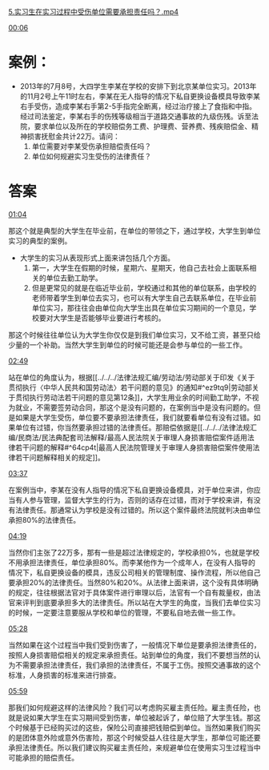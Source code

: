 [5.实习生在实习过程中受伤单位需要承担责任吗？.mp4](file:///E:%5C法律实务%5CA314【游本春】【20小时200讲】劳动纠纷维权指南及企业风控管控宝典（200讲劳动合同签订法律风险防范与合规管理）%5C5.实习生在实习过程中受伤单位需要承担责任吗？.mp4)

[00:06](file:///E:/%5C%E6%B3%95%E5%BE%8B%E5%AE%9E%E5%8A%A1%5CA314%E3%80%90%E6%B8%B8%E6%9C%AC%E6%98%A5%E3%80%91%E3%80%9020%E5%B0%8F%E6%97%B6200%E8%AE%B2%E3%80%91%E5%8A%B3%E5%8A%A8%E7%BA%A0%E7%BA%B7%E7%BB%B4%E6%9D%83%E6%8C%87%E5%8D%97%E5%8F%8A%E4%BC%81%E4%B8%9A%E9%A3%8E%E6%8E%A7%E7%AE%A1%E6%8E%A7%E5%AE%9D%E5%85%B8%EF%BC%88200%E8%AE%B2%E5%8A%B3%E5%8A%A8%E5%90%88%E5%90%8C%E7%AD%BE%E8%AE%A2%E6%B3%95%E5%BE%8B%E9%A3%8E%E9%99%A9%E9%98%B2%E8%8C%83%E4%B8%8E%E5%90%88%E8%A7%84%E7%AE%A1%E7%90%86%EF%BC%89%5C5.%E5%AE%9E%E4%B9%A0%E7%94%9F%E5%9C%A8%E5%AE%9E%E4%B9%A0%E8%BF%87%E7%A8%8B%E4%B8%AD%E5%8F%97%E4%BC%A4%E5%8D%95%E4%BD%8D%E9%9C%80%E8%A6%81%E6%89%BF%E6%8B%85%E8%B4%A3%E4%BB%BB%E5%90%97%EF%BC%9F.mp4#t=6.888882)

# 案例：
- 2013年的7月8号，大四学生李某在学校的安排下到北京某单位实习。2013年的11月2号上午11时左右，李某在无人指导的情况下私自更换设备模具导致李某右手受伤，造成李某右手第2-5手指完全断离，经过治疗接上了食指和中指。经过司法鉴定，李某右手的伤残等级相当于道路交通事故的九级伤残。诉至法院，要求单位以及所在的学校赔偿务工费、护理费、营养费、残疾赔偿金、精神损害抚慰金共计22万。请问：
	1. 单位需要对李某受伤承担赔偿责任吗？
	2. 单位如何规避实习生受伤的法律责任？
# 答案
[01:04](file:///E:/%5C%E6%B3%95%E5%BE%8B%E5%AE%9E%E5%8A%A1%5CA314%E3%80%90%E6%B8%B8%E6%9C%AC%E6%98%A5%E3%80%91%E3%80%9020%E5%B0%8F%E6%97%B6200%E8%AE%B2%E3%80%91%E5%8A%B3%E5%8A%A8%E7%BA%A0%E7%BA%B7%E7%BB%B4%E6%9D%83%E6%8C%87%E5%8D%97%E5%8F%8A%E4%BC%81%E4%B8%9A%E9%A3%8E%E6%8E%A7%E7%AE%A1%E6%8E%A7%E5%AE%9D%E5%85%B8%EF%BC%88200%E8%AE%B2%E5%8A%B3%E5%8A%A8%E5%90%88%E5%90%8C%E7%AD%BE%E8%AE%A2%E6%B3%95%E5%BE%8B%E9%A3%8E%E9%99%A9%E9%98%B2%E8%8C%83%E4%B8%8E%E5%90%88%E8%A7%84%E7%AE%A1%E7%90%86%EF%BC%89%5C5.%E5%AE%9E%E4%B9%A0%E7%94%9F%E5%9C%A8%E5%AE%9E%E4%B9%A0%E8%BF%87%E7%A8%8B%E4%B8%AD%E5%8F%97%E4%BC%A4%E5%8D%95%E4%BD%8D%E9%9C%80%E8%A6%81%E6%89%BF%E6%8B%85%E8%B4%A3%E4%BB%BB%E5%90%97%EF%BC%9F.mp4#t=64.021312)

那这个就是典型的大学生在毕业前，在单位的带领之下，通过学校，大学生到单位实习的典型的案例。

- 大学生的实习从表现形式上面来讲包括几个方面。
	1. 第一，大学生在假期的时候，星期六、星期天，他自己去社会上面联系相关的单位去勤工助学。
	2. 但是更常见的就是在临近毕业前，学校通过和其他的单位联系，由学校的老师带着学生到单位去实习，也可以有大学生自己去联系单位，在毕业前单位实习，那往往会由单位向大学生出具在单位实习期间的一个意见，学校要对大学生是否能够毕业要进行考核的。

那这个时候往往单位认为大学生你仅仅是到我们单位实习，又不给工资，甚至只给少量的一个补助。当然大学生到单位的时候可能还是会参与单位的一些工作。

[02:49](file:///E:%5C法律实务%5CA314【游本春】【20小时200讲】劳动纠纷维权指南及企业风控管控宝典（200讲劳动合同签订法律风险防范与合规管理）%5C5.实习生在实习过程中受伤单位需要承担责任吗？.mp4#t=02:49)

站在单位的角度认为，根据[[../../../法律法规汇编/劳动法/劳动部关于印发《关于贯彻执行〈中华人民共和国劳动法〉若干问题的意见》的通知#^ez9tq9|劳动部关于贯彻执行劳动法若干问题的意见第12条]]，大学生用业余的时间勤工助学，不视为就业，不需要签劳动合同，那这个是没有问题的，在案例当中是没有问题的。但是如果是大学生受伤，单位要不要承担法律责任，我们就要看单位有没有过错。如果单位有过错，你当然要承担过错的法律责任。那赔偿依据是[[../../../法律法规汇编/民商法/民法典配套司法解释/最高人民法院关于审理人身损害赔偿案件适用法律若干问题的解释#^64cp4t|最高人民法院管理关于审理人身损害赔偿案件使用法律若干问题解释相关的规定]]。

[03:37](file:///E:%5C法律实务%5CA314【游本春】【20小时200讲】劳动纠纷维权指南及企业风控管控宝典（200讲劳动合同签订法律风险防范与合规管理）%5C5.实习生在实习过程中受伤单位需要承担责任吗？.mp4#t=03:37)

在案例当中，李某在没有人指导的情况下私自更换设备模具，对于单位来讲，你应当有人参与管理，监督大学生的行为，否则的话存在过错，而对于学校来讲，有没有法律责任。那通常认为学校是没有过错的。所以这个案件最终法院就判决由单位承担80%的法律责任。

[04:19](file:///E:%5C法律实务%5CA314【游本春】【20小时200讲】劳动纠纷维权指南及企业风控管控宝典（200讲劳动合同签订法律风险防范与合规管理）%5C5.实习生在实习过程中受伤单位需要承担责任吗？.mp4#t=04:19)

当然你们主张了22万多，那有一些是超过法律规定的，学校承担0%，也就是学校不用承担法律责任，单位承担80%。而李某他作为一个成年人，在没有人指导的情况下，私自更换设备的模具，违反公司相关的管理制度、操作流程，所以他自己要承担20%的法律责任。当然80%和20%。从法律上面来讲，这个没有具体明确的规定，往往根据法官对于具体案件进行审理以后，法官有一个自有裁量权，由法官来评判到底要承担多大的法律责任。所以站在大学生的角度，当我们去单位实习的时候，一定要注意要服从学校和单位的管理，不要私自地去做一些工作。

[05:28](file:///E:%5C法律实务%5CA314【游本春】【20小时200讲】劳动纠纷维权指南及企业风控管控宝典（200讲劳动合同签订法律风险防范与合规管理）%5C5.实习生在实习过程中受伤单位需要承担责任吗？.mp4#t=05:28)

当然如果在这个过程当中我们受到伤害了，一般情况下单位是要承担法律责任的，按照人身损害赔偿相关的规定来承担责任。站到单位的角度，我们不要想当然的认为不需要承担法律责任，我们承担的法律责任，不属于工伤。按照交通事故的这个标准，人身损害的标准来进行排查。

[05:59](file:///E:%5C法律实务%5CA314【游本春】【20小时200讲】劳动纠纷维权指南及企业风控管控宝典（200讲劳动合同签订法律风险防范与合规管理）%5C5.实习生在实习过程中受伤单位需要承担责任吗？.mp4#t=05:59)

那我们如何规避这样的法律风险？我们可以考虑购买雇主责任险。雇主责任险，也就是说如果大学生在实习期间受到伤害，单位被起诉了，单位赔了大学生钱。那这个时候基于已经购买过的这些，保险公司直接把钱赔偿到单位。当然如果我们购买的是团体意外险或意外伤害险，那这个时候受益人往往是大学生，那单位可能还要承担法律责任。所以我们建议购买雇主责任险，来规避单位在使用实习生过程当中可能承担的赔偿责任。